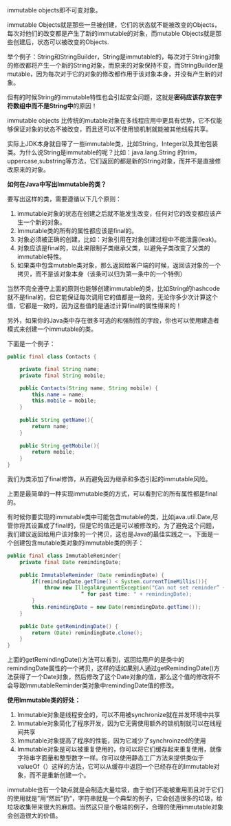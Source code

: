 immutable objects即不可变对象。

immutable Objects就是那些一旦被创建，它们的状态就不能被改变的Objects，每次对他们的改变都是产生了新的immutable的对象，而mutable Objects就是那些创建后，状态可以被改变的Objects.

举个例子：String和StringBuilder，String是immutable的，每次对于String对象的修改都将产生一个新的String对象，而原来的对象保持不变，而StringBuilder是mutable，因为每次对于它的对象的修改都作用于该对象本身，并没有产生新的对象。

但有的时候String的immutable特性也会引起安全问题，这就是**密码应该存放在字符数组中而不是String中**的原因！

immutable objects 比传统的mutable对象在多线程应用中更具有优势，它不仅能够保证对象的状态不被改变，而且还可以不使用锁机制就能被其他线程共享。

实际上JDK本身就自带了一些immutable类，比如String，Integer以及其他包装类。为什么说String是immutable的呢？比如：java.lang.String 的trim，uppercase,substring等方法，它们返回的都是新的String对象，而并不是直接修改原来的对象。

 **如何在Java中写出Immutable的类？**

要写出这样的类，需要遵循以下几个原则：

1. immutable对象的状态在创建之后就不能发生改变，任何对它的改变都应该产生一个新的对象。
2. Immutable类的所有的属性都应该是final的。
3. 对象必须被正确的创建，比如：对象引用在对象创建过程中不能泄露(leak)。
4. 对象应该是final的，以此来限制子类继承父类，以避免子类改变了父类的immutable特性。
5. 如果类中包含mutable类对象，那么返回给客户端的时候，返回该对象的一个拷贝，而不是该对象本身（该条可以归为第一条中的一个特例）



当然不完全遵守上面的原则也能够创建immutable的类，比如String的hashcode就不是final的，但它能保证每次调用它的值都是一致的，无论你多少次计算这个值，它都是一致的，因为这些值的是通过计算final的属性得来的！

另外，如果你的Java类中存在很多可选的和强制性的字段，你也可以使用建造者模式来创建一个immutable的类。

下面是一个例子：

```java
public final class Contacts {

    private final String name;
    private final String mobile;

    public Contacts(String name, String mobile) {
        this.name = name;
        this.mobile = mobile;
    }
  
    public String getName(){
        return name;
    }
  
    public String getMobile(){
        return mobile;
    }
}
```

我们为类添加了final修饰，从而避免因为继承和多态引起的immutable风险。

上面是最简单的一种实现immutable类的方式，可以看到它的所有属性都是final的。

有时候你要实现的immutable类中可能包含mutable的类，比如java.util.Date,尽管你将其设置成了final的，但是它的值还是可以被修改的，为了避免这个问题，我们建议返回给用户该对象的一个拷贝，这也是Java的最佳实践之一。下面是一个创建包含mutable类对象的immutable类的例子：

```java
public final class ImmutableReminder{
    private final Date remindingDate;
  
    public ImmutableReminder (Date remindingDate) {
        if(remindingDate.getTime() < System.currentTimeMillis()){
            throw new IllegalArgumentException("Can not set reminder” +
                        “ for past time: " + remindingDate);
        }
        this.remindingDate = new Date(remindingDate.getTime());
    }
  
    public Date getRemindingDate() {
        return (Date) remindingDate.clone();
    }
}
```

上面的getRemindingDate()方法可以看到，返回给用户的是类中的remindingDate属性的一个拷贝，这样的话如果别人通过getRemindingDate()方法获得了一个Date对象，然后修改了这个Date对象的值，那么这个值的修改将不会导致ImmutableReminder类对象中remindingDate值的修改。

**使用Immutable类的好处：**

1. Immutable对象是线程安全的，可以不用被synchronize就在并发环境中共享
2. Immutable对象简化了程序开发，因为它无需使用额外的锁机制就可以在线程间共享
3. Immutable对象提高了程序的性能，因为它减少了synchroinzed的使用
4. Immutable对象是可以被重复使用的，你可以将它们缓存起来重复使用，就像字符串字面量和整型数字一样。你可以使用静态工厂方法来提供类似于valueOf（）这样的方法，它可以从缓存中返回一个已经存在的Immutable对象，而不是重新创建一个。

immutable也有一个缺点就是会制造大量垃圾，由于他们不能被重用而且对于它们的使用就是”用“然后”扔“，字符串就是一个典型的例子，它会创造很多的垃圾，给垃圾收集带来很大的麻烦。当然这只是个极端的例子，合理的使用immutable对象会创造很大的价值。